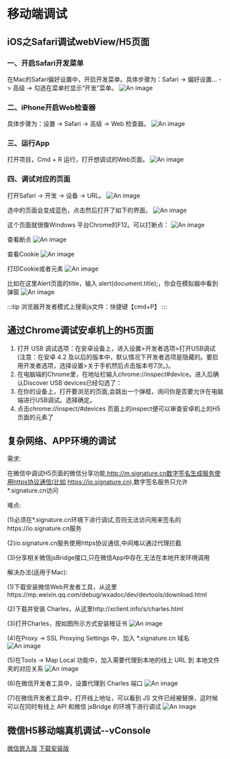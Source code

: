# 移动端调试

## iOS之Safari调试webView/H5页面
### 一、开启Safari开发菜单
在Mac的Safari偏好设置中，开启开发菜单。具体步骤为：Safari -> 偏好设置… -> 高级 -> 勾选在菜单栏显示“开发”菜单。
![An image](./img/1.jpg)

### 二、iPhone开启Web检查器
具体步骤为：设置 -> Safari -> 高级 -> Web 检查器。
![An image](./img/2.jpg)

### 三、运行App
打开项目，Cmd + R 运行，打开想调试的Web页面。
![An image](./img/3.jpg)

### 四、调试对应的页面
打开Safari -> 开发 -> 设备 -> URL。
![An image](./img/4.jpg)

选中的页面会变成蓝色，点击然后打开了如下的界面。
![An image](./img/5.jpg)

这个页面就很像Windows 平台Chrome的F12。可以打断点：
![An image](./img/6.jpg)

查看断点
![An image](./img/7.jpg)

查看Cookie
![An image](./img/8.jpg)

打印Cookie或者元素
![An image](./img/9.jpg)

比如在这里Alert页面的title，输入 alert(document.title);，你会在模拟器中看到弹窗
![An image](./img/10.jpg)

:::tip
浏览器开发者模式上搜索js文件：快捷键【cmd+P】
:::

## 通过Chrome调试安卓机上的H5页面
1. 打开 USB 调试选项：在安卓设备上，进入设置>开发者选项>打开USB调试 (注意：在安卓 4.2 及以后的版本中，默认情况下开发者选项是隐藏的。要启用开发者选项，选择设置>关于手机然后点击版本号7次。)。
2. 在电脑端的Chrome里，在地址栏输入chrome://inspect#device。进入后确认Discover USB devices已经勾选了：
3. 在你的设备上，打开要浏览的页面,会跳出一个弹框，询问你是否要允许在电脑端进行USB调试。选择确定。
4. 点击chrome://inspect/#devices 页面上的inspect便可以审查安卓机上的H5页面的元素了

## 复杂网络、APP环境的调试

需求:

在微信中调试H5页面的微信分享功能,http://m.signature.cn数字签名生成服务使用https协议通信(比如 https://io.signature.cn),数字签名服务只允许*.signature.cn访问

难点:

(1)必须在*.signature.cn环境下进行调试,否则无法访问用来签名的https://io.signature.cn服务

(2)io.signature.cn服务使用https协议通信,中间难以通过代理拦截

(3)分享相关微信jsBridge接口,只在微信App中存在,无法在本地开发环境调用

解决办法(适用于Mac):

(1)下载安装微信Web开发者工具，从这里https://mp.weixin.qq.com/debug/wxadoc/dev/devtools/download.html

(2)下载并安装 Charles，从这里http://xclient.info/s/charles.html

(3)打开Charles，按如图所示方式安装根证书
![An image](./img/11.png)

(4)在Proxy -> SSL Proxying Settings 中，加入 *.signature.cn 域名
![An image](./img/12.png)

(5)在Tools ->  Map Local 功能中，加入需要代理到本地的线上 URL 到 本地文件夹的对应关系
![An image](./img/13.png)

(6)在微信开发者工具中，设置代理到 Charles 端口
![An image](./img/14.png)

(7)在微信开发者工具中，打开线上地址，可以看到 JS 文件已经被替换，这时候可以在同时有线上 API 和微信 jsBridge 的环境下进行调试
![An image](./img/15.png)

## 微信H5移动端真机调试--vConsole
[微信嵌入版](https://blog.csdn.net/weixin_36934930/article/details/79870240)
[下载安装版](https://github.com/Tencent/vConsole/blob/dev/doc/tutorial_CN.md)